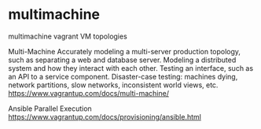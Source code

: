 # multimachine
multimachine vagrant VM topologies

Multi-Machine
Accurately modeling a multi-server production topology, such as separating a web and database server.
Modeling a distributed system and how they interact with each other.
Testing an interface, such as an API to a service component.
Disaster-case testing: machines dying, network partitions, slow networks, inconsistent world views, etc.
https://www.vagrantup.com/docs/multi-machine/

 Ansible Parallel Execution
 https://www.vagrantup.com/docs/provisioning/ansible.html
